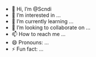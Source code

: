 - 👋 Hi, I’m @Scndi
- 👀 I’m interested in ...
- 🌱 I’m currently learning ...
- 💞️ I’m looking to collaborate on ...
- 📫 How to reach me ...
- 😄 Pronouns: ...
- ⚡ Fun fact: ...

<!---
Scndi/Scndi is a ✨ special ✨ repository because its `README.md` (this file) appears on your GitHub profile.
You can click the Preview link to take a look at your changes.
--->
